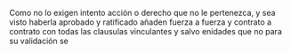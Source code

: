 Como no lo exigen intento acción o derecho que no le pertenezca, y sea visto haberla aprobado y ratificado añaden fuerza a fuerza y contrato a contrato con todas las clausulas vinculantes y salvo enidades que no para su validación se